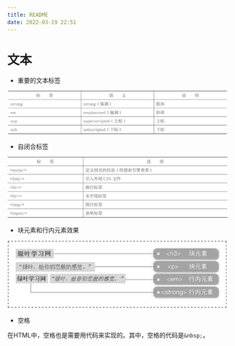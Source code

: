 ```yaml
---
title: README
date: 2022-03-19 22:51
---
```

# 文本
- 重要的文本标签

![](./_image/2022-03-19/11225a0ebb752f9256d4d0ff6bb586f5.jpg?c=1)

- 自闭合标签

![](./_image/2022-03-19/83310131af741af3a91a30eb379473c6.jpg?c=1)

- 块元素和行内元素效果
  
![](./_image/2022-03-19/ab39e93d7ba32d217abc93afb529e1de.jpg?c=1)
- 空格

在HTML中，空格也是需要用代码来实现的。其中，空格的代码是`&nbsp;`。

